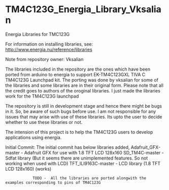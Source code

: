 # TM4C123G_Energia_Library_Vksalian
Energia Libraries for TMC123G


For information on installing libraries, see: http://www.energia.nu/reference/libraries

Note from repository owner: Vksalian

The libraries included in the repository are the ones which have been ported from arduino to energia to 
support EK-TM4C123GXL TIVA C TM4C123G Launchpad kit. The porting was done by vksalian for some of the 
libraries and some libraries are in their original form. Please note that all the credit goes to authors
of the oroginal libraries. I just made the libraries work for the TM4C123G launchpad

The repository is still in development stage and hence there might be bugs in it. So, be aware of such
bugs before use. I am not responsible for any issues that may arise with use of these libraries. Its upto
the user to decide whether to use these libraries or not.

The intension of this project is to help the TM4C123G users to develop applications using energia.

Initial Commit: The initial commit has below libraries added,
                Adafruit_GFX-master  - Adafruit GFX for use with 1.8 TFT LCD 128x160
                SD_TM4C-master       - Sdfat library (But it seems there are unimplemented features. So not working when used with LCD)
                TFT_ILI9163C-master  - LCD library (1.8 TFT LCD 128x160) (works)
  
                TODO -  All the libraries are ported alongwith the examples corresponding to pins of TM4C123G
  
